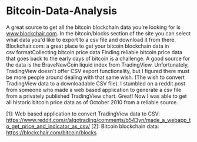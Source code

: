 # Bitcoin-Data-Analysis

A great source to get all the bitcoin blockchain data you're looking for is www.blockchair.com. In the bitcoin/blocks section of the site you can select what data you'd like to export to a csv file and download it from there. 
Blockchair.com: a great place to get your bitcoin blockchain data in csv formatCollecting bitcoin price data
Finding reliable bitcoin price data that goes back to the early days of bitcoin is a challenge. A good source for the data is the BraveNewCoin liquid index from TradingView. Unfortunately, TradingView doesn't offer CSV export functionality, but I figured there must be more people around dealing with that same wish. (The wish to convert TradingView data to a downloadable CSV file). I stumbled on a reddit post from someone who made a web based application to generate a csv file from a privately published TradingView chart. Great! Now I was able to get all historic bitcoin price data as of October 2010 from a reliable source. 


[1]: Web based application to convert TradingView data to CSV: https://www.reddit.com/r/algotrading/comments/b543yn/made_a_webapp_to_get_price_and_indicator_as_csv/
[2]: Bitcoin blockchain data: https://blockchair.com/bitcoin/blocks
